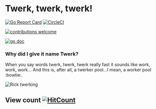 
# Twerk, twerk, twerk!


[![Go Report Card](https://goreportcard.com/badge/github.com/Vizualni/twerk)](https://goreportcard.com/report/github.com/Vizualni/twerk)
[![CircleCI](https://circleci.com/gh/Vizualni/twerk/tree/master.svg?style=shield)](https://circleci.com/gh/Vizualni/twerk/tree/master)


[![contributions welcome](https://img.shields.io/badge/contributions-welcome-brightgreen.svg?style=flat)](https://github.com/Vizualni/twerk/issues)

[![go doc](https://godoc.org/github.com/vizualni/twerk?status.svg)](https://godoc.org/github.com/vizualni/twerk)




### Why did I give it name Twerk?

When you say words twerk, twerk, twerk really fast it sounds like work, work, work...
And this is, after all, a twerker pool...I mean, a worker pool :bowtie:.

![Rick twerking](https://media.giphy.com/media/9homx4dDO6qu4/giphy.gif)


## View count [![HitCount](http://hits.dwyl.com/Vizualni/twerk.svg)](http://hits.dwyl.com/Vizualni/twerk)


